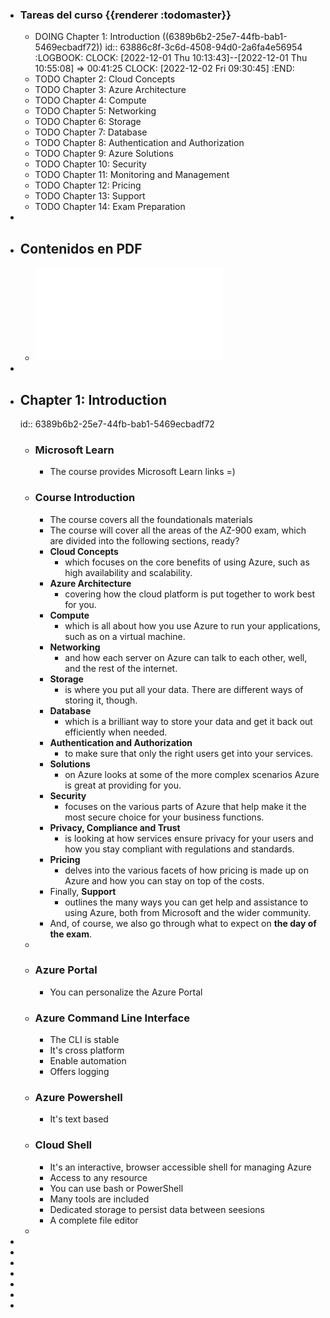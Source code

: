 - ### Tareas del curso {{renderer :todomaster}}
	- DOING Chapter 1: Introduction ((6389b6b2-25e7-44fb-bab1-5469ecbadf72))
	  id:: 63886c8f-3c6d-4508-94d0-2a6fa4e56954
	  :LOGBOOK:
	  CLOCK: [2022-12-01 Thu 10:13:43]--[2022-12-01 Thu 10:55:08] =>  00:41:25
	  CLOCK: [2022-12-02 Fri 09:30:45]
	  :END:
	- TODO Chapter 2: Cloud Concepts
	- TODO Chapter 3: Azure Architecture
	- TODO Chapter 4: Compute
	- TODO Chapter 5: Networking
	- TODO Chapter 6: Storage
	- TODO Chapter 7: Database
	- TODO Chapter 8: Authentication and Authorization
	- TODO Chapter 9: Azure Solutions
	- TODO Chapter 10: Security
	- TODO Chapter 11: Monitoring and Management
	- TODO Chapter 12: Pricing
	- TODO Chapter 13: Support
	- TODO Chapter 14: Exam Preparation
-
- ## Contenidos en PDF
	- ![Course-Slides.pdf](../assets/Course-Slides_1669887168805_0.pdf)
-
- ## Chapter 1: Introduction
  id:: 6389b6b2-25e7-44fb-bab1-5469ecbadf72
	- ### Microsoft Learn
		- The course provides Microsoft Learn links =)
	- ### Course Introduction
		- The course covers all the foundationals materials
		- The course will cover all the areas of the AZ-900 exam, which are divided into the following sections, ready?
		- **Cloud Concepts**
			- which focuses on the core benefits of using Azure, such as high availability and scalability.
		- **Azure Architecture**
			- covering how the cloud platform is put together to work best for you.
		- **Compute**
			- which is all about how you use Azure to run your applications, such as on a virtual machine.
		- **Networking**
			- and how each server on Azure can talk to each other, well, and the rest of the internet.
		- **Storage**
			- is where you put all your data. There are different ways of storing it, though.
		- **Database**
			- which is a brilliant way to store your data and get it back out efficiently
			  when needed.
		- **Authentication and Authorization**
			- to make sure that only the right users get into your services.
		- **Solutions**
			- on Azure looks at some of the more complex scenarios Azure is great at providing for you.
		- **Security**
			- focuses on the various parts of Azure that help make it the most secure choice for your business functions.
		- **Privacy, Compliance and Trust**
			- is looking at how services ensure privacy for your users and how you stay compliant with regulations and standards.
		- **Pricing**
			- delves into the various facets of how pricing is made up on Azure
			  and how you can stay on top of the costs.
		- Finally, **Support**
			- outlines the many ways you can get help and assistance to using Azure, both from Microsoft and the wider community.
		- And, of course, we also go through what to expect on **the day of the exam**.
	-
	- ### Azure Portal
		- You can personalize the Azure Portal
	- ### Azure Command Line Interface
		- The CLI is stable
		- It's cross platform
		- Enable automation
		- Offers logging
	- ### Azure Powershell
		- It's text based
	- ### Cloud Shell
		- It's an interactive, browser accessible shell for managing Azure
		- Access to any resource
		- You can use bash or PowerShell
		- Many tools are included
		- Dedicated storage to persist data between seesions
		- A complete file editor
	-
-
-
-
-
-
-
-